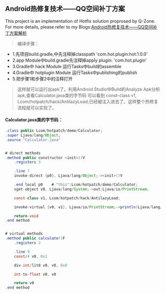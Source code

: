 ## Android热修复技术——QQ空间补丁方案
This project is an implementation of Hotfix solution proprosed by Q-Zone. For more details, please refer to my Blogs:[Android热修复技术——QQ空间补丁方案解析](https://yq.aliyun.com/articles/70320?spm=5176.100239.blogcont70321.17.CjiJTQ)

> 编译步骤：
* 1.先项目build.gradle,中先注释掉classpath 'com.hot.plugin:hot:1.0.0'
* 2.app Module中build.gradle先注释掉apply plugin: 'com.hot.plugin'
* 3.Gradle中 hack Module 运行Tasks中build的assemble
* 4.Gradle中  hotplugin Module 运行Tasks中publishing的publish
* 5.把步骤1和步骤2中的注释打开

>这样就可以运行出apk了，利用Android Studio中Build的Analyze Apk分析apk,查看Calculator.java类的字节码
可以看到   const-class v1, Lcom/hotpatch/hack/AntilazyLoad;已经被注入进去了。这样整个热修复流程就可以实现了。

#### Calculator.java类的字节码：

```java
.class public Lcom/hotpatch/demo/Calculator;
.super Ljava/lang/Object;
.source "Calculator.java"


# direct methods
.method public constructor <init>()V
    .registers 3

    .line 7
    invoke-direct {p0}, Ljava/lang/Object;-><init>()V

    .end local p0    # "this":Lcom/hotpatch/demo/Calculator;
    sget-object v0, Ljava/lang/System;->out:Ljava/io/PrintStream;

    const-class v1, Lcom/hotpatch/hack/AntilazyLoad;

    invoke-virtual {v0, v1}, Ljava/io/PrintStream;->println(Ljava/lang/Object;)V

    return-void
.end method


# virtual methods
.method public calculate()F
    .registers 2

    .line 9
    const/4 v0, 0x1

    div-int/lit8 v0, v0, 0x0

    int-to-float v0, v0

    return v0
.end method
```